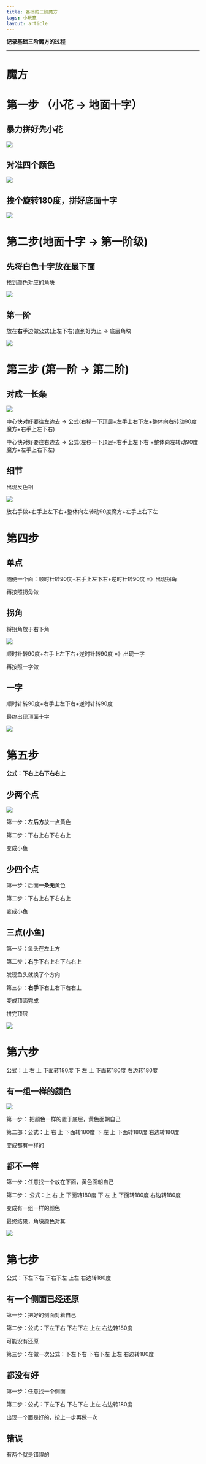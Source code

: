 ```yaml
---
title: 基础的三阶魔方
tags: 小玩意
layout: article
---
```








**记录基础三阶魔方的过程**

<!--more-->

---





# 魔方

# 第一步 （小花 -> 地面十字）

## 暴力拼好先**小花**

![](https://pic.imgdb.cn/item/61f546212ab3f51d917a2e80.png)

## 对准四个颜色

![](https://pic.imgdb.cn/item/61f546372ab3f51d917a4719.png)

## 挨个旋转180度，拼好**底面十字**

![](https://pic.imgdb.cn/item/61f546462ab3f51d917a572a.png)



# 第二步(地面十字 -> 第一阶级)

## **先将白色十字放在最下面**

找到颜色对应的角块

![](https://pic.imgdb.cn/item/61f546812ab3f51d917a9c87.png)



## 第一阶 

放在**右**手边做公式(上左下右)直到好为止 -> 底层角块

![](https://pic.imgdb.cn/item/61f546942ab3f51d917ab0f4.png)



# 第三步 (第一阶 -> 第二阶)

## 对成一长条

![](https://pic.imgdb.cn/item/61f547112ab3f51d917b3bb2.png)

中心快对好要往左边去 -> 公式(右移一下顶层+左手上右下左+整体向右转动90度魔方+右手上左下右)

中心快对好要往右边去 -> 公式(左移一下顶层+右手上左下右 +整体向左转动90度魔方+左手上右下左)

## 细节

出现反色相

![](https://pic.imgdb.cn/item/61f547222ab3f51d917b4cd2.png)

放右手做+右手上左下右+整体向左转动90度魔方+左手上右下左

# 第四步

## 单点

随便一个面：顺时针转90度+右手上左下右+逆时针转90度 =》出现拐角

再按照拐角做

## 拐角

将拐角放于右下角

![](https://pic.imgdb.cn/item/61f547a82ab3f51d917bd7e0.png)

顺时针转90度+右手上左下右+逆时针转90度 =》出现一字

再按照一字做  

## 一字

顺时针转90度+右手上左下右+逆时针转90度



最终出现顶面十字

![](https://pic.imgdb.cn/item/61f547b42ab3f51d917be426.png)



# 第五步

**公式：下右上右下右右上**

## 少两个点

![](https://pic.imgdb.cn/item/61f5480d2ab3f51d917c426c.png)

第一步：**左后方**放一点黄色

第二步：下右上右下右右上

变成小鱼

## 少四个点

第一步：后面**一条无**黄色

第二步：下右上右下右右上

变成小鱼

## 三点(小鱼)

第一步：鱼头在左上方

第二步：**右手**下右上右下右右上

发现鱼头就换了个方向

第三步：**右手**下右上右下右右上

变成顶面完成



拼完顶层

![](https://pic.imgdb.cn/item/61f548192ab3f51d917c4f89.png)



# 第六步

公式：上 右 上 下面转180度 下 左 上 下面转180度 右边转180度

## 有一组一样的颜色

![](https://pic.imgdb.cn/item/61f548382ab3f51d917c6f5e.png)

第一步： 把颜色一样的置于底层，黄色面朝自己

第二部：公式：上 右 上 下面转180度 下 左 上 下面转180度 右边转180度

变成都有一样的

## 都不一样

第一步：任意找一个放在下面，黄色面朝自己

第二步： 公式：上 右 上 下面转180度 下 左 上 下面转180度 右边转180度

变成有一组一样的颜色



最终结果，角块颜色对其

![](https://pic.imgdb.cn/item/61f5485e2ab3f51d917c97f3.png)



# 第七步

公式：下左下右 下右下左 上左 右边转180度

## 有一个侧面已经还原

第一步：把好的侧面对着自己

第二步：公式：下左下右 下右下左 上左 右边转180度

可能没有还原

第三步：在做一次公式：下左下右 下右下左 上左 右边转180度

## 都没有好

第一步：任意找一个侧面

第二步：公式：下左下右 下右下左 上左 右边转180度

出现一个面是好的，按上一步再做一次

## 错误

有两个就是错误的